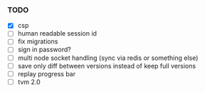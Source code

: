 ### TODO
- [x] csp
- [ ] human readable session id
- [ ] fix migrations
- [ ] sign in password?
- [ ] multi node socket handling (sync via redis or something else)
- [ ] save only diff between versions instead of keep full versions
- [ ] replay progress bar
- [ ] tvm 2.0
